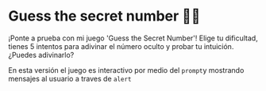 # Guess the secret number 🔮🎲

¡Ponte a prueba con mi juego 'Guess the Secret Number'! Elige tu dificultad, tienes 5 intentos para adivinar el número oculto y probar tu intuición. ¿Puedes adivinarlo?

En esta versión el juego es interactivo por medio del `prompt`y mostrando mensajes al usuario a traves de `alert`
